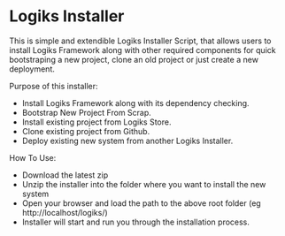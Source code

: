 # Logiks Installer

This is simple and extendible Logiks Installer Script, that allows users to install Logiks Framework
along with other required components for quick bootstraping a new project, clone an old project or
just create a new deployment.

Purpose of this installer:
+ Install Logiks Framework along with its dependency checking.
+ Bootstrap New Project From Scrap.
+ Install existing project from Logiks Store.
+ Clone existing project from Github.
+ Deploy existing new system from another Logiks Installer.


How To Use:
+ Download the latest zip
+ Unzip the installer into the folder where you want to install the new system
+ Open your browser and load the path to the above root folder (eg http://localhost/logiks/)
+ Installer will start and run you through the installation process.